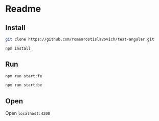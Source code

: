 # Readme

## Install
 
```bash
git clone https://github.com/romanrostislavovich/test-angular.git
```
```bash
npm install
```

## Run

```bash
npm run start:fe
```

```bash
npm run start:be
```

## Open 

Open `localhost:4200`
